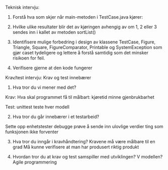 Teknisk intervju:

1. Forstå hva som skjer når main-metoden i TestCase.java kjører: 

2. Hvilke ulike resultater blir det av kjøringen avhengig av om 1, 2 eller 3 sendes inn i kallet av metoden sortList()
 
3. Identifisere mulige forbedring i design av klassene TestCase, Figure, Triangle, Square, FigureComparator, Printable og SystemException som gjør caset tydeligere og lettere å forstå samtidig som det minsker risikoen for feil. 

4. Verifisere gjerne at den kode fungerer

Krav/test intervju:
Krav og test innebærer

1. Hva tror du vi mener med det? 

Krav: 
Hva skal programmet få til
målbart: 
kjøretid
minne
gjenbrukbarhet
 

Test: 
unittest 
teste hver modell

2. Hva tror du går innebærer i et testarbeid?

Sette opp enhetstester
debugge
prøve å sende inn ulovlige verdier
ting som funksjonen ikke forventer

3. Hva tror du inngår i kravhåndtering? 
Kravene må være målbare til en grad
Må kunne verifisere at man har produsert riktig produkt

4. Hvordan tror du at krav og test samspiller med utviklingen? 
V modellen? Agile programmering

